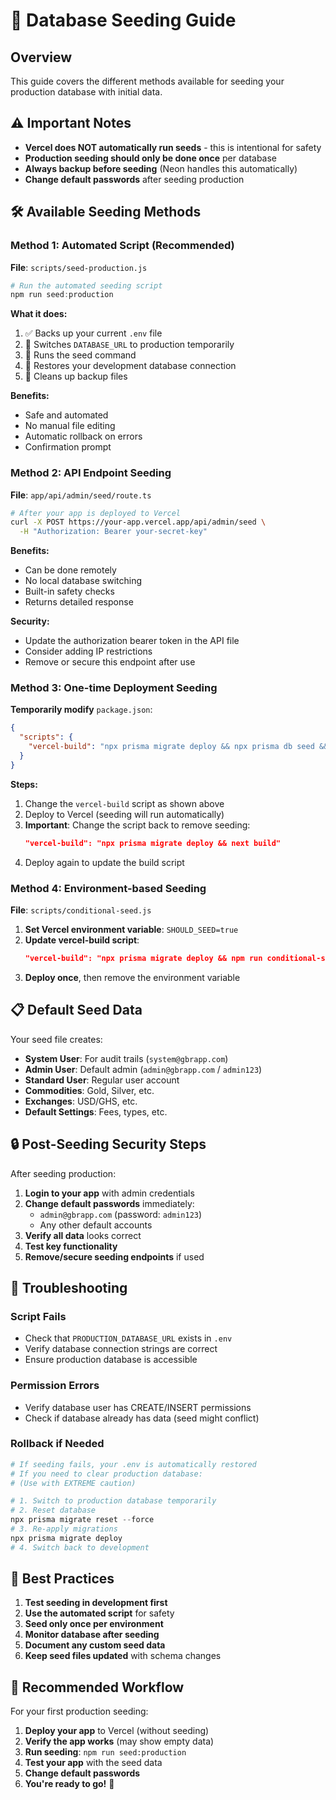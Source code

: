 # 🌱 Database Seeding Guide

## Overview

This guide covers the different methods available for seeding your production database with initial data.

## ⚠️ Important Notes

- **Vercel does NOT automatically run seeds** - this is intentional for safety
- **Production seeding should only be done once** per database
- **Always backup before seeding** (Neon handles this automatically)
- **Change default passwords** after seeding production

## 🛠️ Available Seeding Methods

### Method 1: Automated Script (Recommended)

**File**: `scripts/seed-production.js`

```powershell
# Run the automated seeding script
npm run seed:production
```

**What it does:**

1. ✅ Backs up your current `.env` file
2. 🔄 Switches `DATABASE_URL` to production temporarily
3. 🌱 Runs the seed command
4. 🔄 Restores your development database connection
5. 🧹 Cleans up backup files

**Benefits:**

- Safe and automated
- No manual file editing
- Automatic rollback on errors
- Confirmation prompt

### Method 2: API Endpoint Seeding

**File**: `app/api/admin/seed/route.ts`

```bash
# After your app is deployed to Vercel
curl -X POST https://your-app.vercel.app/api/admin/seed \
  -H "Authorization: Bearer your-secret-key"
```

**Benefits:**

- Can be done remotely
- No local database switching
- Built-in safety checks
- Returns detailed response

**Security:**

- Update the authorization bearer token in the API file
- Consider adding IP restrictions
- Remove or secure this endpoint after use

### Method 3: One-time Deployment Seeding

**Temporarily modify** `package.json`:

```json
{
  "scripts": {
    "vercel-build": "npx prisma migrate deploy && npx prisma db seed && next build"
  }
}
```

**Steps:**

1. Change the `vercel-build` script as shown above
2. Deploy to Vercel (seeding will run automatically)
3. **Important**: Change the script back to remove seeding:
   ```json
   "vercel-build": "npx prisma migrate deploy && next build"
   ```
4. Deploy again to update the build script

### Method 4: Environment-based Seeding

**File**: `scripts/conditional-seed.js`

1. **Set Vercel environment variable**: `SHOULD_SEED=true`
2. **Update vercel-build script**:
   ```json
   "vercel-build": "npx prisma migrate deploy && npm run conditional-seed && next build"
   ```
3. **Deploy once**, then remove the environment variable

## 📋 Default Seed Data

Your seed file creates:

- **System User**: For audit trails (`system@gbrapp.com`)
- **Admin User**: Default admin (`admin@gbrapp.com` / `admin123`)
- **Standard User**: Regular user account
- **Commodities**: Gold, Silver, etc.
- **Exchanges**: USD/GHS, etc.
- **Default Settings**: Fees, types, etc.

## 🔒 Post-Seeding Security Steps

After seeding production:

1. **Login to your app** with admin credentials
2. **Change default passwords** immediately:
   - `admin@gbrapp.com` (password: `admin123`)
   - Any other default accounts
3. **Verify all data** looks correct
4. **Test key functionality**
5. **Remove/secure seeding endpoints** if used

## 🚨 Troubleshooting

### Script Fails

- Check that `PRODUCTION_DATABASE_URL` exists in `.env`
- Verify database connection strings are correct
- Ensure production database is accessible

### Permission Errors

- Verify database user has CREATE/INSERT permissions
- Check if database already has data (seed might conflict)

### Rollback if Needed

```powershell
# If seeding fails, your .env is automatically restored
# If you need to clear production database:
# (Use with EXTREME caution)

# 1. Switch to production database temporarily
# 2. Reset database
npx prisma migrate reset --force
# 3. Re-apply migrations
npx prisma migrate deploy
# 4. Switch back to development
```

## 📝 Best Practices

1. **Test seeding in development first**
2. **Use the automated script** for safety
3. **Seed only once per environment**
4. **Monitor database after seeding**
5. **Document any custom seed data**
6. **Keep seed files updated** with schema changes

## 🎯 Recommended Workflow

For your first production seeding:

1. **Deploy your app** to Vercel (without seeding)
2. **Verify the app works** (may show empty data)
3. **Run seeding**: `npm run seed:production`
4. **Test your app** with the seed data
5. **Change default passwords**
6. **You're ready to go!** 🚀
